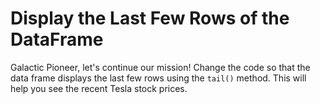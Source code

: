 # Display the Last Few Rows of the DataFrame

Galactic Pioneer, let's continue our mission! Change the code so that the data frame displays the last few rows using the `tail()` method. This will help you see the recent Tesla stock prices.